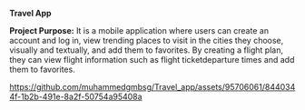 **Travel App**

**Project Purpose:** It is a mobile application where users can create an account and log in, view trending places to visit in the cities they choose, 
visually and textually, and add them to favorites. By creating a flight plan, they can view flight information such as flight ticketdeparture times and add them to favorites.

https://github.com/muhammedgmbsg/Travel_app/assets/95706061/8440344f-1b2b-491e-8a2f-50754a95408a

